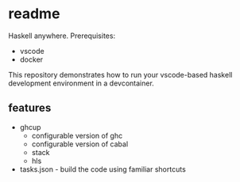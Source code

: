 # readme

Haskell anywhere. Prerequisites:

* vscode
* docker

This repository demonstrates how to run your vscode-based haskell development environment in a devcontainer.

## features

* ghcup
  * configurable version of ghc
  * configurable version of cabal
  * stack
  * hls
* tasks.json - build the code using familiar shortcuts